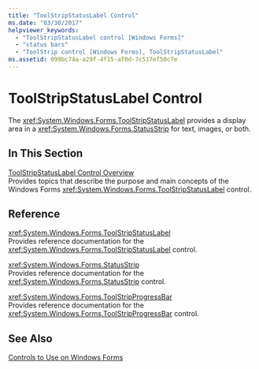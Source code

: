 ```yaml
---
title: "ToolStripStatusLabel Control"
ms.date: "03/30/2017"
helpviewer_keywords: 
  - "ToolStripStatusLabel control [Windows Forms]"
  - "status bars"
  - "ToolStrip control [Windows Forms], ToolStripStatusLabel"
ms.assetid: 099bc74a-a29f-4f15-af0d-7c517ef50c7e
---
```

# ToolStripStatusLabel Control
The <xref:System.Windows.Forms.ToolStripStatusLabel> provides a display area in a <xref:System.Windows.Forms.StatusStrip> for text, images, or both.  
  
## In This Section  
 [ToolStripStatusLabel Control Overview](../../../../docs/framework/winforms/controls/toolstripstatuslabel-control-overview.md)  
 Provides topics that describe the purpose and main concepts of the Windows Forms <xref:System.Windows.Forms.ToolStripStatusLabel> control.  
  
## Reference  
 <xref:System.Windows.Forms.ToolStripStatusLabel>  
 Provides reference documentation for the <xref:System.Windows.Forms.ToolStripStatusLabel> control.  
  
 <xref:System.Windows.Forms.StatusStrip>  
 Provides reference documentation for the <xref:System.Windows.Forms.StatusStrip> control.  
  
 <xref:System.Windows.Forms.ToolStripProgressBar>  
 Provides reference documentation for the <xref:System.Windows.Forms.ToolStripProgressBar> control.  
  
## See Also  
 [Controls to Use on Windows Forms](../../../../docs/framework/winforms/controls/controls-to-use-on-windows-forms.md)
